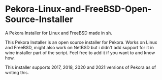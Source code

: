 # Pekora-Linux-and-FreeBSD-Open-Source-Installer
A Pekora Installer for Linux and FreeBSD made in sh.

This Pekora Installer is an open source installer for Pekora. Works on Linux and FreeBSD, might also work on NetBSD but i didn't add support for it in wine installer part of the script. Feel free to add it if you want to and know how.

This installer supports 2017, 2018, 2020 and 2021 versions of Pekora as of writing this.
